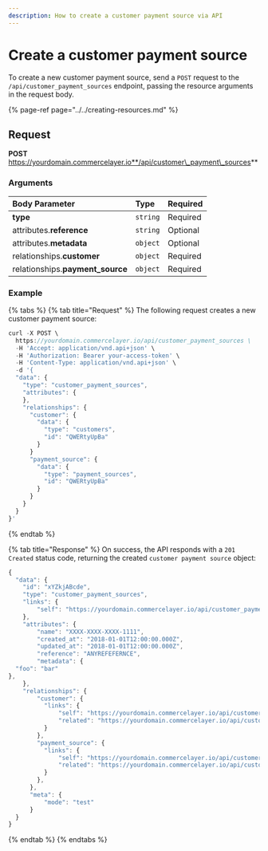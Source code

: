 ```yaml
---
description: How to create a customer payment source via API
---
```


# Create a customer payment source

To create a new customer payment source, send a `POST` request to the `/api/customer_payment_sources` endpoint, passing the resource arguments in the request body.

{% page-ref page="../../creating-resources.md" %}

## Request

**POST** https://yourdomain.commercelayer.io**/api/customer\_payment\_sources**

### Arguments

| Body Parameter | Type | Required |
| :--- | :--- | :--- |
| **type** | `string` | Required |
| attributes.**reference** | `string` | Optional |
| attributes.**metadata** | `object` | Optional |
| relationships.**customer** | `object` | Required |
| relationships.**payment\_source** | `object` | Required |

### Example

{% tabs %}
{% tab title="Request" %}
The following request creates a new customer payment source:

```javascript
curl -X POST \
  https://yourdomain.commercelayer.io/api/customer_payment_sources \
  -H 'Accept: application/vnd.api+json' \
  -H 'Authorization: Bearer your-access-token' \
  -H 'Content-Type: application/vnd.api+json' \
  -d '{
  "data": {
    "type": "customer_payment_sources",
    "attributes": {
    },
    "relationships": {
      "customer": {
        "data": {
          "type": "customers",
          "id": "QWERtyUpBa"
        }
      }
      "payment_source": {
        "data": {
          "type": "payment_sources",
          "id": "QWERtyUpBa"
        }
      }
    }
  }
}'
```
{% endtab %}

{% tab title="Response" %}
On success, the API responds with a `201 Created` status code, returning the created `customer payment source` object:

```javascript
{
  "data": {
    "id": "xYZkjABcde",
    "type": "customer_payment_sources",
    "links": {
        "self": "https://yourdomain.commercelayer.io/api/customer_payment_sources/xYZkjABcde"
    },
    "attributes": {
        "name": "XXXX-XXXX-XXXX-1111",
        "created_at": "2018-01-01T12:00:00.000Z",
        "updated_at": "2018-01-01T12:00:00.000Z",
        "reference": "ANYREFEFERNCE",
        "metadata": {
  "foo": "bar"
},
    },
    "relationships": {
        "customer": {
          "links": {
              "self": "https://yourdomain.commercelayer.io/api/customer_payment_sources/xYZkjABcde/relationships/customer",
              "related": "https://yourdomain.commercelayer.io/api/customer_payment_sources/xYZkjABcde/customer"
          }
        },
        "payment_source": {
          "links": {
              "self": "https://yourdomain.commercelayer.io/api/customer_payment_sources/xYZkjABcde/relationships/payment_source",
              "related": "https://yourdomain.commercelayer.io/api/customer_payment_sources/xYZkjABcde/payment_source"
          }
        },
      },
      "meta": {
          "mode": "test"
      }
  }
}
```
{% endtab %}
{% endtabs %}


